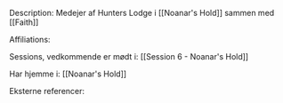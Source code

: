 Description:
Medejer af Hunters Lodge i [[Noanar's Hold]] sammen med [[Faith]]

Affiliations:


Sessions, vedkommende er mødt i:
[[Session 6 - Noanar's Hold]]

Har hjemme i:
[[Noanar's Hold]]

Eksterne referencer:
